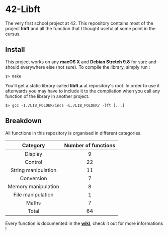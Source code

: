 # 42-Libft
The very first school project at 42. This repository contains most of the project **libft** and all the function that I thought useful at some point in the cursus.

## Install
This project works on any **macOS X** and **Debian Stretch 9.8** for sure and should everywhere else (not sure). To compile the library, simply run :
```shell
$> make
```

You'll get a static library called **libft.a** at repository's root. In order to use it afterwards you may have to include it to the compilation when you call any function of the library in another project.
```shell
$> gcc -I./LIB_FOLDER/incs -L./LIB_FOLDER/ -lft [...]
```

## Breakdown
All functions in this repository is organised in different categories.

Category | Number of functions
:---: | :---:
Display | 9
Control | 22
String manipulation | 11
Conversion | 7
Memory manipulation | 8
File manipulation | 1
Maths | 7
Total | 64

Every function is documented in the [**wiki**](https://github.com/kibotrel/42-Libft/wiki), check it out for more informations !
